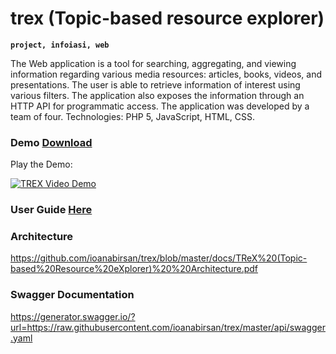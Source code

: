 # trex (Topic-based resource explorer)

**`project, infoiasi, web`**

The Web application is a tool for searching, aggregating, and viewing information regarding
various media resources: articles, books, videos, and presentations. The user is able to retrieve
information of interest using various filters. The application also exposes the information
through an HTTP API for programmatic access. The application was developed by a team of
four. Technologies: PHP 5, JavaScript, HTML, CSS.

### Demo [Download](https://github.com/ioanabirsan/trex/blob/master/demo/TReX%20-%20Topic-based%20Resource%20eXplorer.mp4)
Play the Demo:

[![TREX Video Demo](![image](https://user-images.githubusercontent.com/22713689/202920140-64c060b1-98c8-4464-9de5-8c685c1c2687.png))](http://www.youtube.com/watch?v=ATb1b8zycVE "Trex Video Demo")

### User Guide [Here](https://github.com/ioanabirsan/trex/blob/master/user-guide-scholarly-html/index.html)

### Architecture
https://github.com/ioanabirsan/trex/blob/master/docs/TReX%20(Topic-based%20Resource%20eXplorer)%20%20Architecture.pdf

### Swagger Documentation
https://generator.swagger.io/?url=https://raw.githubusercontent.com/ioanabirsan/trex/master/api/swagger.yaml
